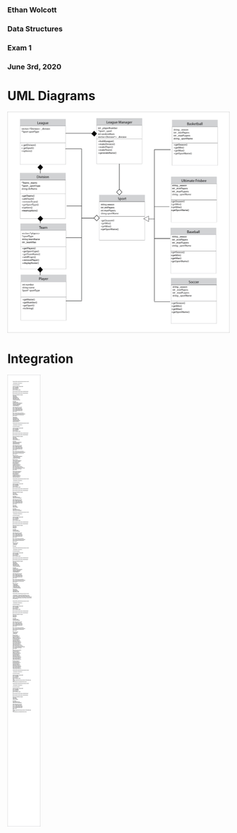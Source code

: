 ### Ethan Wolcott
### Data Structures
### Exam 1
### June 3rd, 2020

# UML Diagrams
![uml](/assets/examone_uml.png)

# Integration
![integration](/assets/implementation.png)